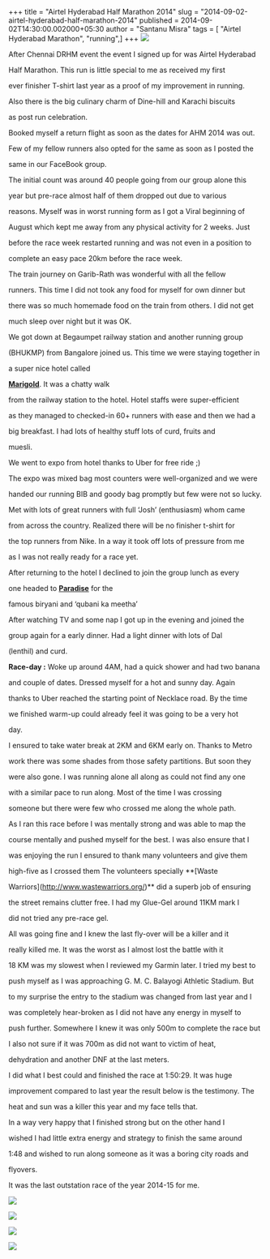 +++
title = "Airtel Hyderabad Half Marathon 2014"
slug = "2014-09-02-airtel-hyderabad-half-marathon-2014"
published = 2014-09-02T14:30:00.002000+05:30
author = "Santanu Misra"
tags = [ "Airtel Hyderabad Marathon", "running",]
+++
[![](../images/thumbnails/2014-09-02-airtel-hyderabad-half-marathon-2014-10409452_10202755004587202_5092241805891098295_n.jpg)](../images/2014-09-02-airtel-hyderabad-half-marathon-2014-10409452_10202755004587202_5092241805891098295_n.jpg)



After Chennai DRHM event the event I signed up for was Airtel Hyderabad

Half Marathon. This run is little special to me as received my first

ever finisher T-shirt last year as a proof of my improvement in running.

Also there is the big culinary charm of Dine-hill and Karachi biscuits

as post run celebration.



  



Booked myself a return flight as soon as the dates for AHM 2014 was out.

Few of my fellow runners also opted for the same as soon as I posted the

same in our FaceBook group.



  



The initial count was around 40 people going from our group alone this

year but pre-race almost half of them dropped out due to various

reasons. Myself was in worst running form as I got a Viral beginning of

August which kept me away from any physical activity for 2 weeks. Just

before the race week restarted running and was not even in a position to

complete an easy pace 20km before the race week.



  



The train journey on Garib-Rath was wonderful with all the fellow

runners. This time I did not took any food for myself for own dinner but

there was so much homemade food on the train from others. I did not get

much sleep over night but it was OK.



  



We got down at Begaumpet railway station and another running group

(BHUKMP) from Bangalore joined us. This time we were staying together in

a super nice hotel called

[**Marigold**](http://www.marigoldhotels.com/). It was a chatty walk

from the railway station to the hotel. Hotel staffs were super-efficient

as they managed to checked-in 60+ runners with ease and then we had a

big breakfast. I had lots of healthy stuff lots of curd, fruits and

muesli. 



  



We went to expo from hotel thanks to Uber for free ride ;)



  



The expo was mixed bag most counters were well-organized and we were

handed our running BIB and goody bag promptly but few were not so lucky.

Met with lots of great runners with full ‘Josh’ (enthusiasm) whom came

from across the country. Realized there will be no finisher t-shirt for

the top runners from Nike. In a way it took off lots of pressure from me

as I was not really ready for a race yet.



  



After returning to the hotel I declined to join the group lunch as every

one headed to [**Paradise**](http://www.paradisefoodcourt.com/) for the

famous biryani and ‘qubani ka meetha’



  



After watching TV and some nap I got up in the evening and joined the

group again for a early dinner. Had a light dinner with lots of Dal

(lenthil) and curd.



  



**Race-day :** Woke up around 4AM, had a quick shower and had two banana

and couple of dates. Dressed myself for a hot and sunny day. Again

thanks to Uber reached the starting point of Necklace road. By the time

we finished warm-up could already feel it was going to be a very hot

day. 



  



I ensured to take water break at 2KM and 6KM early on. Thanks to Metro

work there was some shades from those safety partitions. But soon they

were also gone. I was running alone all along as could not find any one

with a similar pace to run along. Most of the time I was crossing

someone but there were few who crossed me along the whole path. 



  



As I ran this race before I was mentally strong and was able to map the

course mentally and pushed myself for the best. I was also ensure that I

was enjoying the run I ensured to thank many volunteers and give them

high-five as I crossed them The volunteers specially **[Waste

Warriors](http://www.wastewarriors.org/)** did a superb job of ensuring

the street remains clutter free. I had my Glue-Gel around 11KM mark I

did not tried any pre-race gel. 



  



All was going fine and I knew the last fly-over will be a killer and it

really killed me. It was the worst as I almost lost the battle with it

18 KM was my slowest when I reviewed my Garmin later. I tried my best to

push myself as I was approaching G. M. C. Balayogi Athletic Stadium. But

to my surprise the entry to the stadium was changed from last year and I

was completely hear-broken as I did not have any energy in myself to

push further. Somewhere I knew it was only 500m to complete the race but

I also not sure if it was 700m as did not want to victim of heat,

dehydration and another DNF at the last meters.



  



I did what I best could and finished the race at 1:50:29. It was huge

improvement compared to last year the result below is the testimony. The

heat and sun was a killer this year and my face tells that. 



  



In a way very happy that I finished strong but on the other hand I

wished I had little extra energy and strategy to finish the same around

1:48 and wished to run along someone as it was a boring city roads and

flyovers.



  



It was the last outstation race of the year 2014-15 for me. 



  



[![](../images/thumbnails/2014-09-02-airtel-hyderabad-half-marathon-2014-10511670_268741789999458_8654454587054630247_o.jpg)](../images/2014-09-02-airtel-hyderabad-half-marathon-2014-10511670_268741789999458_8654454587054630247_o.jpg)



  



  



  



[![](../images/thumbnails/2014-09-02-airtel-hyderabad-half-marathon-2014-AHM_2013.png)](../images/2014-09-02-airtel-hyderabad-half-marathon-2014-AHM_2013.png)



[![](../images/thumbnails/2014-09-02-airtel-hyderabad-half-marathon-2014-AHM_2014.png)](../images/2014-09-02-airtel-hyderabad-half-marathon-2014-AHM_2014.png)



  



[![](../images/thumbnails/2014-09-02-airtel-hyderabad-half-marathon-2014-10541065_268741833332787_300502733521193439_o.jpg)](../images/2014-09-02-airtel-hyderabad-half-marathon-2014-10541065_268741833332787_300502733521193439_o.jpg)
